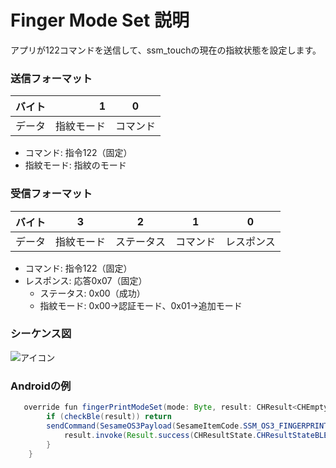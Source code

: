 # Finger Mode Set 説明
アプリが122コマンドを送信して、ssm_touchの現在の指紋状態を設定します。

### 送信フォーマット

|  バイト  |  1|    0    |
|:------:|----:|:-------:|
| データ   | 指紋モード| コマンド |

- コマンド: 指令122（固定）
- 指紋モード: 指紋のモード

### 受信フォーマット

| バイト  |          3    | 2   |     1     |     0      |
|:---:|:-----------:|:------:|:----:|:---------:|
| データ | 指紋モード | ステータス | コマンド |レスポンス   |
- コマンド: 指令122（固定）
- レスポンス: 応答0x07（固定）
  - ステータス: 0x00（成功）
  - 指紋モード: 0x00->認証モード、0x01->追加モード

### シーケンス図
![アイコン](finger_model_set.svg)

### Androidの例
```java
   override fun fingerPrintModeSet(mode: Byte, result: CHResult<CHEmpty>) {
        if (checkBle(result)) return
        sendCommand(SesameOS3Payload(SesameItemCode.SSM_OS3_FINGERPRINT_MODE_SET.value, byteArrayOf(mode))) {
            result.invoke(Result.success(CHResultState.CHResultStateBLE(CHEmpty())))
        }
    }
